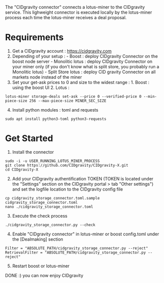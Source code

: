 The "CIDgravity connector" connects a lotus-miner to the CIDgravity service. 
This lighweight connector is executed locally by the lotus-miner process each time the lotus-miner receives a deal proposal.

# Requirements 
1. Get a CIDgravity account : https://cidgravity.com
2. Depending of your setup :
        - Boost : deploy CIDgravity Connector on the boost node server
        - Monolitic lotus : deploy CIDgravity Connector on your miner only (if you don't know what is split store, you probably run a Monolitic lotus)
        - Split Store lotus : deploy CID gravity Connector on all markets node instead of the miner
3. Set your get-ask prices to 0 and size to the widest range : 
        1. Boost : using the boost UI
        2. Lotus : 
```
lotus-miner storage-deals set-ask --price 0 --verified-price 0 --min-piece-size 256 --max-piece-size MINER_SEC_SIZE
```
4. Install python modules : toml and requests
```
sudo apt install python3-toml python3-requests
```

# Get Started
1. Install the connector
```
sudo -i -u USER_RUNNING_LOTUS_MINER_PROCESS
git clone https://github.com/CIDgravity/CIDgravity-X.git
cd CIDgravity-X
```
2. Add your CIDgravity authentification TOKEN (TOKEN is located under the "Settings" section on the CIDgravity portal > tab "Other settings") and set the logfile location to the CIDgravity config file
```
cp cidgravity_storage_connector.toml.sample cidgravity_storage_connector.toml
nano ./cidgravity_storage_connector.toml
```
3. Execute the check process
```
./cidgravity_storage_connector.py --check
```
4. Enable "CIDgravity connector" in lotus-miner or boost config.toml under the [Dealmaking] section
```
Filter = "ABSOLUTE_PATH/cidgravity_storage_connector.py --reject"
RetrievalFilter = "ABSOLUTE_PATH/cidgravity_storage_connector.py --reject"
```
5. Restart boost or lotus-miner

DONE :) you can now enjoy CIDgravity
